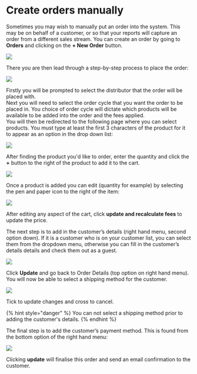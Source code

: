 # Create orders manually

Sometimes you may wish to manually put an order into the system. This may be on behalf of a customer, or so that your reports will capture an order from a different sales stream. You can create an order by going to **Orders** and clicking on the **+ New Order** button.

![](../../.gitbook/assets/manorder1.jpg)

There you are then lead through a step-by-step process to place the order:

![](../../.gitbook/assets/manorder2.jpg)

Firstly you will be prompted to select the distributor that the order will be placed with.  
Next you will need to select the order cycle that you want the order to be placed in. You choice of order cycle will dictate which products will be available to be added into the order and the fees applied.  
You will then be redirected to the following page where you can select products. You must type at least the first 3 characters of the product for it to appear as an option in the drop down list:

![](../../.gitbook/assets/manorder3.jpg)

After finding the product you'd like to order, enter the quantity and click the **+** button to the right of the product to add it to the cart.

![](../../.gitbook/assets/manorder4.jpg)

Once a product is added you can edit \(quantity for example\) by selecting the pen and paper icon to the right of the item:

![](../../.gitbook/assets/manorder5.jpg)

After editing any aspect of the cart, click **update and recalculate fees** to update the price.

The next step is to add in the customer’s details \(right hand menu, second option down\). If it is a customer who is on your customer list, you can select them from the dropdown menu, otherwise you can fill in the customer’s details details and check them out as a guest.

![](../../.gitbook/assets/manorder6.jpg)

Click **Update** and go back to Order Details \(top option on right hand menu\). You will now be able to select a shipping method for the customer.

![](../../.gitbook/assets/manorder7.jpg)

Tick to update changes and cross to cancel.

{% hint style="danger" %}
You can not select a shipping method prior to adding the customer's details.
{% endhint %}

The final step is to add the customer’s payment method. This is found from the bottom option of the right hand menu:

![](../../.gitbook/assets/manorder8.jpg)

Clicking **update** will finalise this order and send an email confirmation to the customer.

